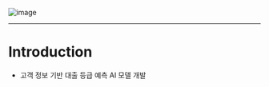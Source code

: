 ![image](https://github.com/Sano333/Zerobase_ML_Project/assets/149456385/d6313c1b-547d-4dad-9617-86e8032d14ee)

-----

# Introduction

* 고객 정보 기반 대출 등급 예측 AI 모델 개발
